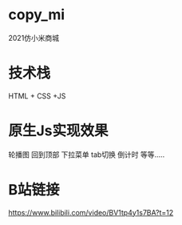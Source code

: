 # copy_mi
2021仿小米商城
# 技术栈
HTML + CSS +JS 
# 原生Js实现效果
轮播图 回到顶部 下拉菜单 tab切换 倒计时 等等.....
# B站链接 
https://www.bilibili.com/video/BV1tp4y1s7BA?t=12
